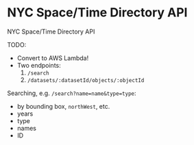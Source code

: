 # NYC Space/Time Directory API

NYC Space/Time Directory API

TODO:

  - Convert to AWS Lambda!
  - Two endpoints:
    1. `/search`
    2. `/datasets/:datasetId/objects/:objectId`

Searching, e.g. `/search?name=name&type=type`:
  - by bounding box, `northWest`, etc.
  - years
  - type
  - names
  - ID
  